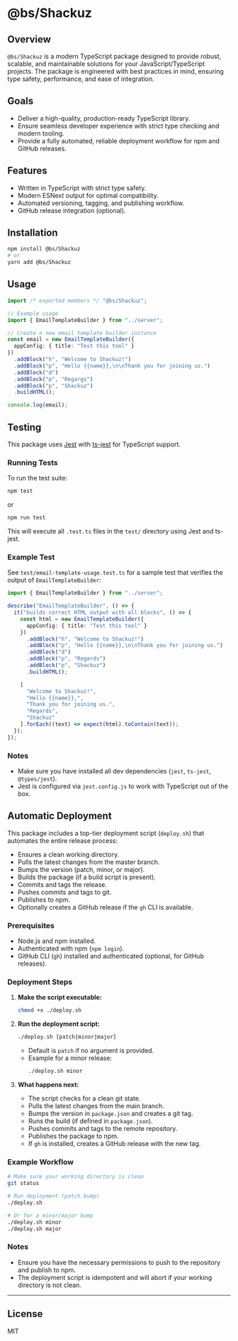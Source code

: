 # @bs/Shackuz

## Overview

`@bs/Shackuz` is a modern TypeScript package designed to provide robust, scalable, and maintainable solutions for your JavaScript/TypeScript projects. The package is engineered with best practices in mind, ensuring type safety, performance, and ease of integration.

## Goals

- Deliver a high-quality, production-ready TypeScript library.
- Ensure seamless developer experience with strict type checking and modern tooling.
- Provide a fully automated, reliable deployment workflow for npm and GitHub releases.

## Features

- Written in TypeScript with strict type safety.
- Modern ESNext output for optimal compatibility.
- Automated versioning, tagging, and publishing workflow.
- GitHub release integration (optional).

## Installation

```bash
npm install @bs/Shackuz
# or
yarn add @bs/Shackuz
```

## Usage

```typescript
import /* exported members */ "@bs/Shackuz";

// Example usage
import { EmailTemplateBuilder } from "../server";

// Create a new email template builder instance
const email = new EmailTemplateBuilder({
  appConfig: { title: "Test this tool" }
})
  .addBlock("h", "Welcome to Shackuz!")
  .addBlock("p", "Hello {{name}},\n\nThank you for joining us.")
  .addBlock("d")
  .addBlock("p", "Regargs")
  .addBlock("p", "Shackuz")
  .buildHTML();

console.log(email);
```

## Testing

This package uses [Jest](https://jestjs.io/) with [ts-jest](https://kulshekhar.github.io/ts-jest/) for TypeScript support.

### Running Tests

To run the test suite:

```bash
npm test
```

or

```bash
npm run test
```

This will execute all `.test.ts` files in the `test/` directory using Jest and ts-jest.

### Example Test

See `test/email-template-usage.test.ts` for a sample test that verifies the output of `EmailTemplateBuilder`:

```typescript
import { EmailTemplateBuilder } from "../server";

describe("EmailTemplateBuilder", () => {
  it("builds correct HTML output with all blocks", () => {
    const html = new EmailTemplateBuilder({
      appConfig: { title: "Test this tool" }
    })
      .addBlock("h", "Welcome to Shackuz!")
      .addBlock("p", "Hello {{name}},\n\nThank you for joining us.")
      .addBlock("d")
      .addBlock("p", "Regards")
      .addBlock("p", "Shackuz")
      .buildHTML();

    [
      "Welcome to Shackuz!",
      "Hello {{name}},",
      "Thank you for joining us.",
      "Regards",
      "Shackuz"
    ].forEach((text) => expect(html).toContain(text));
  });
});
```

### Notes

- Make sure you have installed all dev dependencies (`jest`, `ts-jest`, `@types/jest`).
- Jest is configured via `jest.config.js` to work with TypeScript out of the box.

## Automatic Deployment

This package includes a top-tier deployment script (`deploy.sh`) that automates the entire release process:

- Ensures a clean working directory.
- Pulls the latest changes from the master branch.
- Bumps the version (patch, minor, or major).
- Builds the package (if a build script is present).
- Commits and tags the release.
- Pushes commits and tags to git.
- Publishes to npm.
- Optionally creates a GitHub release if the `gh` CLI is available.

### Prerequisites

- Node.js and npm installed.
- Authenticated with npm (`npm login`).
- GitHub CLI (`gh`) installed and authenticated (optional, for GitHub releases).

### Deployment Steps

1. **Make the script executable:**

   ```bash
   chmod +x ./deploy.sh
   ```

2. **Run the deployment script:**

   ```bash
   ./deploy.sh [patch|minor|major]
   ```

   - Default is `patch` if no argument is provided.
   - Example for a minor release:
     ```bash
     ./deploy.sh minor
     ```

3. **What happens next:**
   - The script checks for a clean git state.
   - Pulls the latest changes from the main branch.
   - Bumps the version in `package.json` and creates a git tag.
   - Runs the build (if defined in `package.json`).
   - Pushes commits and tags to the remote repository.
   - Publishes the package to npm.
   - If `gh` is installed, creates a GitHub release with the new tag.

### Example Workflow

```bash
# Make sure your working directory is clean
git status

# Run deployment (patch bump)
./deploy.sh

# Or for a minor/major bump
./deploy.sh minor
./deploy.sh major
```

### Notes

- Ensure you have the necessary permissions to push to the repository and publish to npm.
- The deployment script is idempotent and will abort if your working directory is not clean.

---

## License

MIT
